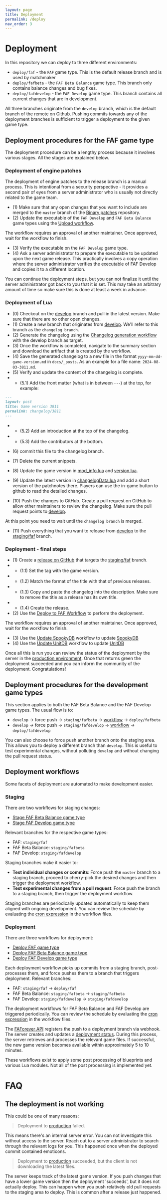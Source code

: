```yaml
---
layout: page
title: Deployment
permalink: /deploy
nav_order: 3
---
```


# Deployment

In this repository we can deploy to three different environments:

- `deploy/faf` - the `FAF` game type. This is the default release branch and is used by matchmaker
- `deploy/fafbeta` - the `FAF Beta Balance` game type. This branch only contains balance changes and bug fixes.
- `deploy/fafdevelop` - the `FAF Develop` game type. This branch contains all current changes that are in development.

All three branches originate from the `develop` branch, which is the default branch of the remote on Github. Pushing commits towards any of the deployment branches is sufficient to trigger a deployment to the given game type.

## Deployment procedures for the FAF game type

The deployment procedure can be a lengthy process because it involves various stages. All the stages are explained below.

### Deployment of engine patches

The deployment of engine patches to the release branch is a manual process. This is intentional from a security perspective - it provides a second pair of eyes from a server administrator who is usually not directly related to the game team.

- (1) Make sure that any open changes that you want to include are merged to the `master` branch of the [Binary patches](https://github.com/FAForever/FA-Binary-Patches) repository.
- (2) Update the executable of the `FAF Develop` and `FAF Beta Balance` game types using the [Upload workflow](https://github.com/FAForever/FA-Binary-Patches/actions).

The workflow requires an approval of another maintainer. Once approved, wait for the workflow to finish.

- (3) Verify the executable on the `FAF Develop` game type.
- (4) Ask a server administrator to prepare the executable to be updated upon the next game release. This practically involves a copy operation where the server administrator verifies the executable of FAF Develop and copies it to a different location.

You can continue the deployment steps, but you can not finalize it until the server administrator got back to you that it is set. This may take an arbitrary amount of time so make sure this is done at least a week in advance.

### Deployment of Lua

- (0) Checkout on the [develop](https://github.com/FAForever/fa/tree/develop) branch and pull in the latest version. Make sure that there are no other open changes.
- (1) Create a new branch that originates from [develop](https://github.com/FAForever/fa/tree/develop). We'll refer to this branch as the `changelog branch`.
- (2) Generate the changelog using the [Changelog generation workflow](https://github.com/FAForever/fa/actions/workflows/docs-changelog.yaml) with the develop branch as target.
- (3) Once the workflow is completed, navigate to the summary section and download the artifact that is created by the workflow.
- (4) Save the generated changelog to a new file in the format `yyyy-mm-dd-game-version.md` in `docs/_posts`. As an example for a file name: `2024-08-03-3811.md`.
- (5) Verify and update the content of the changelog is complete.
- - (5.1) Add the front matter (what is in between `---`) at the top, for example:

```markdown
---
layout: post
title: Game version 3811
permalink: changelog/3811
---
```

- - (5.2) Add an introduction at the top of the changelog.
- - (5.3) Add the contributors at the bottom.

- (6) commit this file to the changelog branch.
- (7) Delete the current snippets.
- (8) Update the game version in [mod_info.lua](https://github.com/FAForever/fa/blob/develop/mod_info.lua) and [version.lua](https://github.com/FAForever/fa/blob/develop/lua/version.lua).
- (9) Update the latest version in [changelogData.lua](https://github.com/FAForever/fa/blob/develop/lua/ui/lobby/changelogData.lua) and add a short version of the patchnotes there. Players can use the in-game button to github to read the detailed changes.
- (10) Push the changes to GitHub. Create a pull request on GitHub to allow other maintainers to review the changelog. Make sure the pull request points to [develop](https://github.com/FAForever/fa/tree/develop).

At this point you need to wait until the `changelog branch` is merged.

- (11) Push everything that you want to release from [develop](https://github.com/FAForever/fa/tree/develop) to the [staging/faf](https://github.com/FAForever/fa/tree/staging/faf) branch.

### Deployment - final steps

- (1) Create a [release on GitHub](https://github.com/FAForever/fa/releases) that targets the [staging/faf](https://github.com/FAForever/fa/tree/staging/faf) branch.
- - (1.1) Set the tag with the game version.
- - (1.2) Match the format of the title with that of previous releases.
- - (1.3) Copy and paste the changelog into the description. Make sure to remove the title as a release has its own title.
- - (1.4) Create the release.
- (2) Use the [Deploy to FAF Workflow](https://github.com/FAForever/fa/actions/workflows/deploy-faf.yaml) to perform the deployment.

The workflow requires an approval of another maintainer. Once approved, wait for the workflow to finish.

- (3) Use the [Update SpookyDB](https://github.com/FAForever/fa/actions/workflows/spookydb-update.yaml) workflow to update [SpookyDB](https://github.com/FAForever/spooky-db)
- (4) Use the [Update UnitDB](https://github.com/FAForever/fa/actions/workflows/unitdb-update.yaml) workflow to update [UnitDB](https://github.com/FAForever/UnitDB)

Once all this is run you can review the status of the deployment by the server in the [production environment](https://github.com/FAForever/fa/deployments/production). Once that returns green the deployment succeeded and you can inform the community of the deployment. Congratulations!

## Deployment procedures for the development game types

This section applies to both the FAF Beta Balance and the FAF Develop game types. The usual flow is to:

- `develop` -> force push -> `staging/fafbeta` -> [workflow](https://github.com/FAForever/fa/blob/develop/.github/workflows/deploy-fafbeta.yaml) -> `deploy/fafbeta`
- `develop` -> force push -> `staging/fafdevelop` -> [workflow](https://github.com/FAForever/fa/blob/develop/.github/workflows/deploy-fafdevelop.yaml) -> `deploy/fafdevelop`

You can also choose to force push another branch onto the staging area. This allows you to deploy a different branch than `develop`. This is useful to test experimental changes, without polluting `develop` and without changing the pull request status.

## Deployment workflows

Some facets of deployment are automated to make development easier.

### Staging

There are two workflows for staging changes:

- [Stage FAF Beta Balance game type](https://github.com/FAForever/fa/blob/develop/.github/workflows/stage-fafbeta.yaml)
- [Stage FAF Develop game type](https://github.com/FAForever/fa/blob/develop/.github/workflows/stage-fafdevelop.yaml)

Relevant branches for the respective game types:

- FAF: `staging/faf`
- FAF Beta Balance: `staging/fafbeta`
- FAF Develop: `staging/fafdevelop`

Staging branches make it easier to:

- **Test individual changes or commits**: Force push the `master` branch to a staging branch, proceed to cherry-pick the desired changes and then trigger the deployment workflow.
- **Test experimental changes from a pull request**: Force push the branch to a staging branch, then trigger the deployment workflow.

Staging branches are periodically updated automatically to keep them aligned with ongoing development. You can review the schedule by evaluating the [cron expression](https://crontab.cronhub.io/) in the workflow files.

### Deployment

There are three workflows for deployment:

- [Deploy FAF game type](https://github.com/FAForever/fa/blob/develop/.github/workflows/deploy-faf.yaml)
- [Deploy FAF Beta Balance game type](https://github.com/FAForever/fa/blob/develop/.github/workflows/deploy-fafbeta.yaml)
- [Deploy FAF Develop game type](https://github.com/FAForever/fa/blob/develop/.github/workflows/deploy-fafdevelop.yaml)

Each deployment workflow picks up commits from a staging branch, post-processes them, and force pushes them to a branch that triggers deployment. Relevant branches:

- FAF: `staging/faf` -> `deploy/faf`
- FAF Beta Balance: `staging/fafbeta` -> `staging/fafbeta`
- FAF Develop: `staging/fafdevelop` -> `staging/fafdevelop`

The deployment workflows for FAF Beta Balance and FAF Develop are triggered periodically. You can review the schedule by evaluating the [cron expression](https://crontab.cronhub.io/) in the workflow files.

The [FAForever API](https://github.com/FAForever/faf-java-api/blob/develop/src/main/java/com/faforever/api/deployment/GitHubDeploymentService.java) registers the push to a deployment branch via webhook. The server creates and updates a [deployment status](https://github.com/FAForever/fa/deployments). During this process, the server retrieves and processes the relevant game files. If successful, the new game version becomes available within approximately 5 to 10 minutes.

These workflows exist to apply some post processing of blueprints and various Lua modules. Not all of the post processing is implemented yet.

# FAQ

## The deployment is not working

This could be one of many reasons:

> Deployment to [production](https://github.com/FAForever/fa/deployments/production) failed.

This means there's an internal server error. You can not investigate this without access to the server. Reach out to a server administrator to search through the relevant logs for you. This happened once when the deployed commit contained emoticons.

> Deployment to [production](https://github.com/FAForever/fa/deployments/production) succeeded, but the client is not downloading the latest files.

The server keeps track of the latest game version. If you push changes that have a lower game version then the deployment 'succeeds', but it does not actually deploy. This can happen when you push relatively old pull requests to the staging area to deploy. This is common after a release just happened.
